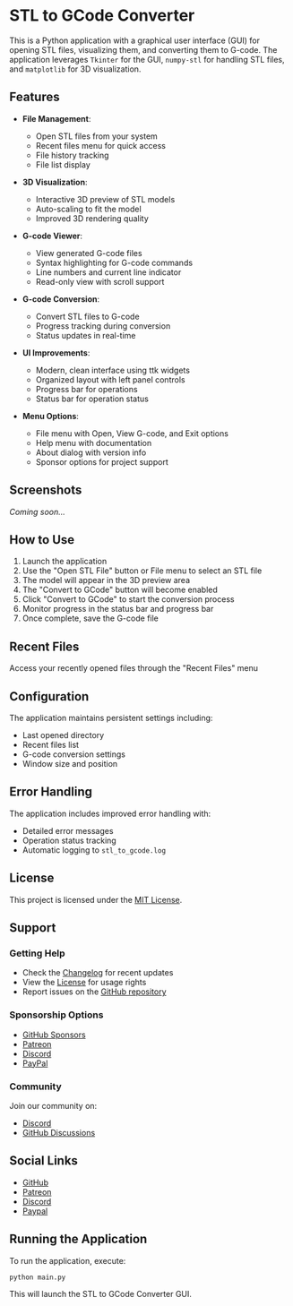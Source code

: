 # STL to GCode Converter

This is a Python application with a graphical user interface (GUI) for opening STL files, visualizing them, and converting them to G-code. The application leverages `Tkinter` for the GUI, `numpy-stl` for handling STL files, and `matplotlib` for 3D visualization.

## Features

- **File Management**:
  - Open STL files from your system
  - Recent files menu for quick access
  - File history tracking
  - File list display

- **3D Visualization**:
  - Interactive 3D preview of STL models
  - Auto-scaling to fit the model
  - Improved 3D rendering quality

- **G-code Viewer**:
  - View generated G-code files
  - Syntax highlighting for G-code commands
  - Line numbers and current line indicator
  - Read-only view with scroll support

- **G-code Conversion**:
  - Convert STL files to G-code
  - Progress tracking during conversion
  - Status updates in real-time

- **UI Improvements**:
  - Modern, clean interface using ttk widgets
  - Organized layout with left panel controls
  - Progress bar for operations
  - Status bar for operation status

- **Menu Options**:
  - File menu with Open, View G-code, and Exit options
  - Help menu with documentation
  - About dialog with version info
  - Sponsor options for project support

## Screenshots

*Coming soon...*

## How to Use

1. Launch the application
2. Use the "Open STL File" button or File menu to select an STL file
3. The model will appear in the 3D preview area
4. The "Convert to GCode" button will become enabled
5. Click "Convert to GCode" to start the conversion process
6. Monitor progress in the status bar and progress bar
7. Once complete, save the G-code file

## Recent Files
Access your recently opened files through the "Recent Files" menu

## Configuration
The application maintains persistent settings including:
- Last opened directory
- Recent files list
- G-code conversion settings
- Window size and position

## Error Handling
The application includes improved error handling with:
- Detailed error messages
- Operation status tracking
- Automatic logging to `stl_to_gcode.log`

## License

This project is licensed under the [MIT License](./LICENSE).

## Support

### Getting Help
- Check the [Changelog](./CHANGELOG.md) for recent updates
- View the [License](./LICENSE) for usage rights
- Report issues on the [GitHub repository](https://github.com/Nsfr750/STL_to_G-Code)

### Sponsorship Options
- [GitHub Sponsors](https://github.com/sponsors/Nsfr750)
- [Patreon](https://www.patreon.com/Nsfr750)
- [Discord](https://discord.gg/BvvkUEP9)
- [PayPal](https://paypal.me/3dmega)

### Community
Join our community on:
- [Discord](https://discord.gg/BvvkUEP9)
- [GitHub Discussions](https://github.com/Nsfr750/STL_to_G-Code/discussions)

## Social Links

- [GitHub](https://github.com/sponsors/Nsfr750)
- [Patreon](https://www.patreon.com/Nsfr750)
- [Discord](https://discord.gg/BvvkUEP9)
- [Paypal](https://paypal.me/3dmega)

## Running the Application

To run the application, execute:

```bash
python main.py
```

This will launch the STL to GCode Converter GUI.
